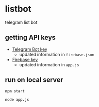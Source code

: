 # listbot
telegram list bot

## getting API keys
- [Telegram Bot key](https://core.telegram.org/bots/api)
  + updated information in `firebase.json`
- [Firebase key](https://console.firebase.google.com/)
  + updated information in `app.js`

## run on local server
```
npm start
```
```
node app.js
```
